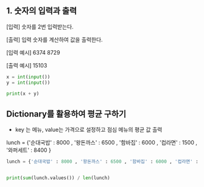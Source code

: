 ## 1. 숫자의 입력과 출력



[입력]
숫자를 2번 입력받는다.


[출력]
입력 숫자를 계산하여 값을 출력한다.


[입력 예시]
6374
8729


[출력 예시]
15103



```python
x = int(input())
y = int(input())

print(x + y)
```





## Dictionary를 활용하여 평균 구하기



- key 는 메뉴, value는 가격으로 설정하고 점심 메뉴의 평균 값 출력



lunch = {'순대국밥' : 8000 , '왕돈까스' : 6500 , '함바집' : 6000 , '컵라면' : 1500 , '와퍼세트' : 8400 }



```python
lunch = {'순대국밥' : 8000 , '왕돈까스' : 6500 , '함바집' : 6000 , '컵라면' : 1500 , '와퍼세트' : 8400 }


print(sum(lunch.values()) / len(lunch)
```






























